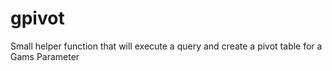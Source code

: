 # gpivot
Small helper function that will execute a query and create a pivot table for a Gams Parameter
